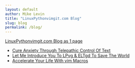 ```yaml
---
layout: default
author: Mike Levin
title: "LinuxPythonvimgit.com Blog"
slug: blog
permalink: /blog/
---
```


[LinuxPythonvimgit.com Blog as 1 page](/journal/)



- [Cure Anxiety Through Telepathic Control Of Text](/blog/cure-anxiety-through-telepathic-control-of-text/)
- [Let Me Introduce You To LPvg & ELTgd To Save The World](/blog/let-me-introduce-you-to-lpvg-eltgd-to-save-the-world/)
- [Accelerate Your Life With vim Macros](/blog/accelerate-your-life-with-vim-macros/)